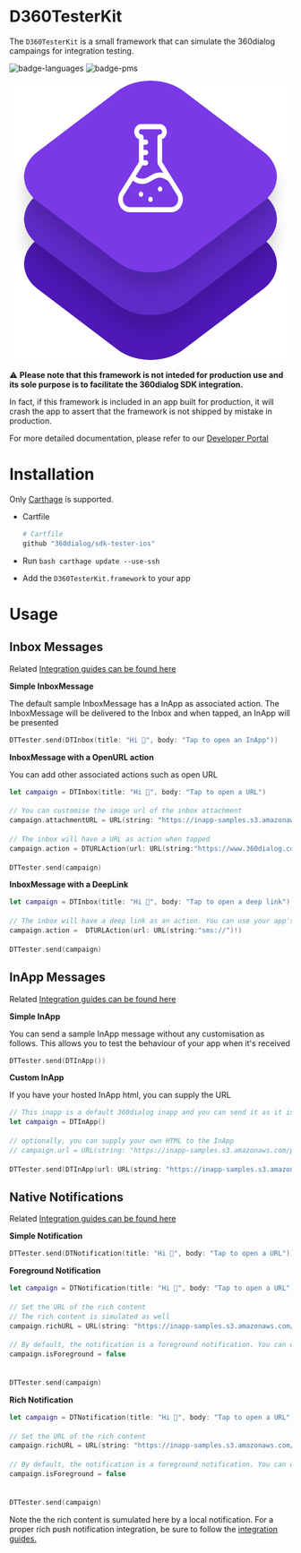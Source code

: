 
# D360TesterKit

The `D360TesterKit` is a small framework that can simulate the 360dialog campaings for integration testing. 

![badge-languages] ![badge-pms]

![](logo.svg)


⚠️ **Please note that this framework is not inteded for production use and its sole purpose is to facilitate the 360dialog SDK integration.**

In fact, if this framework is included in an app built for production, it will crash the app to assert that the framework is not shipped by mistake in production.

For more detailed documentation, please refer to our [Developer Portal](http://developer.360dialog.io)

# Installation

Only [Carthage](https://github.com/Carthage/Carthage) is supported.

- Cartfile

	```bash
	# Cartfile
	github "360dialog/sdk-tester-ios"
	```

- Run  `bash carthage update --use-ssh`
- Add the `D360TesterKit.framework` to your app

# Usage

## Inbox Messages

Related [Integration guides can be found here](https://developer.360dialog.io/mobile/apple/inbox_service.html)

**Simple InboxMessage**

The default sample InboxMessage has a InApp as associated action. The InboxMessage will be delivered to the Inbox and when tapped, an InApp will be presented

```swift
DTTester.send(DTInbox(title: "Hi 👋", body: "Tap to open an InApp"))
```

**InboxMessage with a OpenURL action**

You can add other associated actions such as open URL

```swift
let campaign = DTInbox(title: "Hi 👋", body: "Tap to open a URL")
        
// You can customise the image url of the inbox attachment
campaign.attachmentURL = URL(string: "https://inapp-samples.s3.amazonaws.com/images/push-round@3x.png")!
	
// The inbox will have a URL as action when tapped
campaign.action = DTURLAction(url: URL(string:"https://www.360dialog.com/")!)

DTTester.send(campaign)
```

**InboxMessage with a DeepLink**

```swift
let campaign = DTInbox(title: "Hi 👋", body: "Tap to open a deep link")
        
// The inbox will have a deep link as an action. You can use your app's deeplink here as well
campaign.action =  DTURLAction(url: URL(string:"sms://")!)

DTTester.send(campaign)
```



## InApp Messages

Related [Integration guides can be found here](https://developer.360dialog.io/mobile/apple/in_app_messaging.html)

**Simple InApp**

You can send a sample InApp message without any customisation as follows. This allows you to test the behaviour of your app when it's received

```swift
DTTester.send(DTInApp())
```

**Custom InApp**

If you have your hosted InApp html, you can supply the URL 

```swift
// This inapp is a default 360dialog inapp and you can send it as it is.
let campaign = DTInApp()
	
// optionally, you can supply your own HTML to the InApp
// campaign.url = URL(string: "https://inapp-samples.s3.amazonaws.com/push-permissions.html")!
	
DTTester.send(DTInApp(url: URL(string: "https://inapp-samples.s3.amazonaws.com/push-permissions.html")!))

```

## Native Notifications

Related [Integration guides can be found here](https://developer.360dialog.io/mobile/apple/push_notification.html)


**Simple Notification**

```swift
DTTester.send(DTNotification(title: "Hi 👋", body: "Tap to open a URL"))
```

**Foreground Notification**

```swift
let campaign = DTNotification(title: "Hi 👋", body: "Tap to open a URL")

// Set the URL of the rich content
// The rich content is simulated as well 
campaign.richURL = URL(string: "https://inapp-samples.s3.amazonaws.com/examples/JPG/desertsmall.jpg")!
    	    
// By default, the notification is a foreground notification. You can disable it here
campaign.isForeground = false

    
DTTester.send(campaign)
```

**Rich Notification**

```swift
let campaign = DTNotification(title: "Hi 👋", body: "Tap to open a URL")

// Set the URL of the rich content
campaign.richURL = URL(string: "https://inapp-samples.s3.amazonaws.com/examples/JPG/desertsmall.jpg")!
    	    
// By default, the notification is a foreground notification. You can disable it here
campaign.isForeground = false

    
DTTester.send(campaign)
```
	
Note the the rich content is sumulated here by a local notification. For a proper rich push notification integration, be sure to follow the [integration guides.](https://developer.360dialog.io/mobile/apple/push_notification.html#rich-notifications-setup)
	
[badge-languages]: https://img.shields.io/badge/languages-Swift%20%7C%20ObjC-orange.svg
[badge-pms]: https://img.shields.io/badge/supports-Carthage-green.svg



